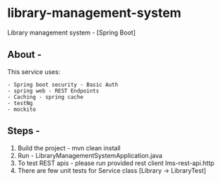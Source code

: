 # library-management-system
Library management system - [Spring Boot]

About -
-----------
This service uses: 

    - Spring boot security - Basic Auth
    - spring web - REST Endpoints
    - Caching - spring cache
    - testNg
    - mockito

Steps -
------------

1. Build the project - mvn clean install
2. Run - LibraryManagementSystemApplication.java
3. To test REST apis - please run provided rest client lms-rest-api.http
4. There are few unit tests for Service class [Library -> LibraryTest]
